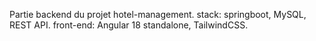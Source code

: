 Partie backend du projet hotel-management.
stack: springboot, MySQL, REST API.
front-end: Angular 18 standalone, TailwindCSS.
